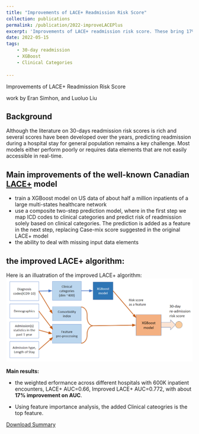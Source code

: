 ```yaml
---
title: "Improvements of LACE+ Readmission Risk Score"
collection: publications
permalink: /publication/2022-improveLACEPlus
excerpt: 'Improvements of LACE+ readmission risk score. These bring 17% AUC improvement.'
date: 2022-05-15
tags:
    - 30-day readmission
    - XGBoost
    - Clinical Categories

---
```

Improvements of LACE+ Readmission Risk Score

work by Eran Simhon, and Luoluo Liu

Background
--
Although the literature on 30-days readmission risk scores is rich and several scores have been developed over the years, predicting readmission during a hospital stay for general population remains a key challenge. Most models either perform poorly or requires data elements that are not easily accessible in real-time.

Main improvements of the well-known Canadian [LACE+](https://www.ncbi.nlm.nih.gov/pmc/articles/PMC3659212/) model
---
- train a XGBoost model on US data of about half a million inpatients of a large multi-states healthcare network 
- use a composite two-step prediction model, where in the first step we map ICD codes to clinical categories and predict risk of readmission solely based on clinical categories. The prediction is added as a feature in the next step, replacing Case-mix score suggested in the original LACE+ model
- the ability to deal with missing input data elements

the improved LACE+ algorithm:
---
Here is an illuatration of the improved LACE+ algorithm:
<img src='/images/readmission/flowchart_30day_readmission.png' width='1800'>

**Main results:**
- the weighted erformance across different hospitals with 600K inpatient encounters, LACE+ AUC=0.66, Improved LACE+ AUC=0.772, with about **17% improvement on AUC**.  

- Using feature importance analysis, the added Clinical cateogries is the top feature.

[Download Summary](http://luoluo-l.github.io/files/cic_poster_0516.pdf)



